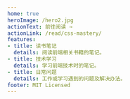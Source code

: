 ```yaml
---
home: true
heroImage: /hero2.jpg
actionText: 前往阅读 →
actionLink: /read/css-mastery/
features:
- title: 读书笔记
  details: 阅读前端相关书籍的笔记。
- title: 技术学习
  details: 学习前端技术时的笔记。
- title: 日常问题
  details: 工作或学习遇到的问题及解决办法。
footer: MIT Licensed
---
```

